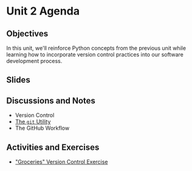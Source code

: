 # Unit 2 Agenda

## Objectives

In this unit, we'll reinforce Python concepts from the previous unit while learning how to incorporate version control practices into our software development process.

## Slides

## Discussions and Notes

  + Version Control
  + [The `git` Utility](/notes/git.md)
  + The GitHub Workflow

## Activities and Exercises

  + ["Groceries" Version Control Exercise](/exercises/groceries/version-control.md)
